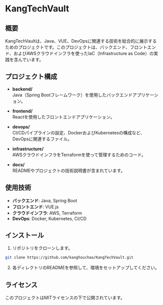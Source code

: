 # KangTechVault

## 概要
KangTechVaultは、Java、VUE、DevOpsに関連する技術を総合的に展示するためのプロジェクトです。このプロジェクトは、バックエンド、フロントエンド、およびAWSクラウドインフラを使ったIaC（Infrastructure as Code）の実践を含んでいます。

## プロジェクト構成

- **backend/**  
  Java（Spring Bootフレームワーク）を使用したバックエンドアプリケーション。
  
- **frontend/**  
  Reactを使用したフロントエンドアプリケーション。

- **devops/**  
  CI/CDパイプラインの設定、DockerおよびKubernetesの構成など、DevOpsに関連するファイル。

- **infrastructure/**  
  AWSクラウドインフラをTerraformを使って管理するためのコード。

- **docs/**  
  READMEやプロジェクトの技術説明書が含まれています。

## 使用技術

- **バックエンド**: Java, Spring Boot
- **フロントエンド**: VUE.js
- **クラウドインフラ**: AWS, Terraform
- **DevOps**: Docker, Kubernetes, CI/CD

## インストール

1. リポジトリをクローンします。
```sh
git clone https://github.com/kanghouchao/KangTechVault.git
```

2. 各ディレクトリのREADMEを参照して、環境をセットアップしてください。

## ライセンス
このプロジェクトはMITライセンスの下で公開されています。
